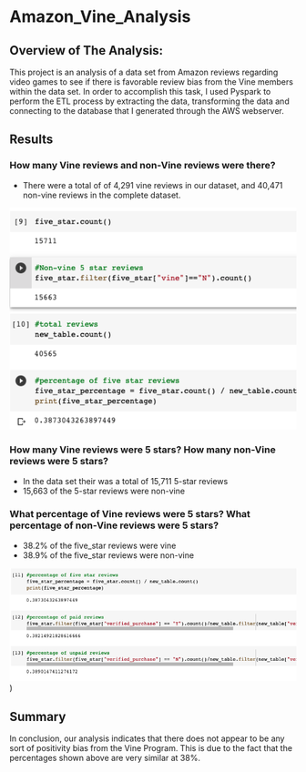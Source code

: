 # Amazon_Vine_Analysis

## Overview of The Analysis:
This project is an analysis of a data set from Amazon reviews regarding video games to see if there is favorable review bias from the Vine members within the data set. In order to accomplish this task, I used Pyspark to perform the ETL process by extracting the data, transforming the data and connecting to the database that I generated through the AWS webserver.

## Results
### How many Vine reviews and non-Vine reviews were there?

* There were a total of of 4,291 vine reviews in our dataset, and 40,471 non-vine reviews in the complete dataset.

![image1](mod16_images/act_img1.png)

### How many Vine reviews were 5 stars? How many non-Vine reviews were 5 stars?
* In the data set their was a total of 15,711 5-star reviews
* 15,663 of the 5-star reviews were non-vine

### What percentage of Vine reviews were 5 stars? What percentage of non-Vine reviews were 5 stars?
* 38.2% of the five_star reviews were vine
* 38.9% of the five_star reviews were non-vine

![image2](mod16_images/act_img2.png))

## Summary
In conclusion, our analysis indicates that there does not appear to be any sort of positivity bias from the Vine Program. This is due to the fact that the percentages shown above are very similar at 38%.

